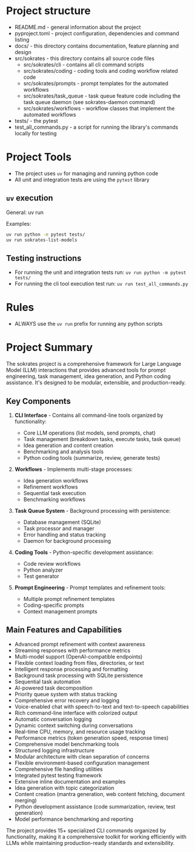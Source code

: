 # Project structure
- README.md - general information about the project
- pyproject.toml - project configuration, dependencies and command listing
- docs/ - this directory contains documentation, feature planning and design
- src/sokrates - this directory contains all source code files
    - src/sokrates/cli - contains all cli command scripts
    - src/sokrates/coding - coding tools and coding workflow related code
    - src/sokrates/prompts - prompt templates for the automated workflows
    - src/sokrates/task_queue - task queue feature code including the task queue daemon (see sokrates-daemon command)
    - src/sokrates/workflows - workflow classes that implement the automated workflows
- tests/ - the pytest
- test_all_commands.py - a script for running the library's commands locally for testing

# Project Tools
- The project uses `uv` for managing and running python code
- All unit and integration tests are using the `pytest` library


## `uv` execution
General: uv run <COMMAND>

Examples:

```bash
uv run python -m pytest tests/
uv run sokrates-list-models
```

## Testing instructions
- For running the unit and integration tests run: `uv run python -m pytest tests/`
- For running the cli tool execution test run: `uv run test_all_commands.py`

# Rules
- ALWAYS use the `uv run` prefix for running any python scripts

# Project Summary
The sokrates project is a comprehensive framework for Large Language Model (LLM) interactions that provides advanced tools for prompt engineering, task management, idea generation, and Python coding assistance. It's designed to be modular, extensible, and production-ready.

## Key Components
1. **CLI Interface** - Contains all command-line tools organized by functionality:
   - Core LLM operations (list models, send prompts, chat)
   - Task management (breakdown tasks, execute tasks, task queue)
   - Idea generation and content creation
   - Benchmarking and analysis tools
   - Python coding tools (summarize, review, generate tests)

2. **Workflows** - Implements multi-stage processes:
   - Idea generation workflows
   - Refinement workflows
   - Sequential task execution
   - Benchmarking workflows

3. **Task Queue System** - Background processing with persistence:
   - Database management (SQLite)
   - Task processor and manager
   - Error handling and status tracking
   - Daemon for background processing

4. **Coding Tools** - Python-specific development assistance:
   - Code review workflows
   - Python analyzer
   - Test generator

5. **Prompt Engineering** - Prompt templates and refinement tools:
   - Multiple prompt refinement templates
   - Coding-specific prompts
   - Context management prompts

## Main Features and Capabilities
- Advanced prompt refinement with context awareness
- Streaming responses with performance metrics
- Multi-model support (OpenAI-compatible endpoints)
- Flexible context loading from files, directories, or text
- Intelligent response processing and formatting
- Background task processing with SQLite persistence
- Sequential task automation
- AI-powered task decomposition
- Priority queue system with status tracking
- Comprehensive error recovery and logging
- Voice-enabled chat with speech-to-text and text-to-speech capabilities
- Rich command-line interface with colorized output
- Automatic conversation logging
- Dynamic context switching during conversations
- Real-time CPU, memory, and resource usage tracking
- Performance metrics (token generation speed, response times)
- Comprehensive model benchmarking tools
- Structured logging infrastructure
- Modular architecture with clean separation of concerns
- Flexible environment-based configuration management
- Comprehensive file handling utilities
- Integrated pytest testing framework
- Extensive inline documentation and examples
- Idea generation with topic categorization
- Content creation (mantra generation, web content fetching, document merging)
- Python development assistance (code summarization, review, test generation)
- Model performance benchmarking and reporting

The project provides 15+ specialized CLI commands organized by functionality, making it a comprehensive toolkit for working efficiently with LLMs while maintaining production-ready standards and extensibility.